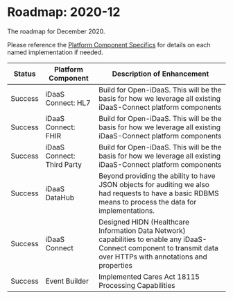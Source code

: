 # Roadmap: 2020-12 
The roadmap for December 2020.

Please reference the [Platform Component Specifics](../docs/Design/PlatformComponents.md) for details on each named implementation if needed.

| Status | Platform Component   | Description of Enhancement|
|---|---|---|
|Success|iDaaS Connect: HL7|Build for Open-iDaaS. This will be the basis for how we leverage all existing iDaaS-Connect platform components|
|Success|iDaaS Connect: FHIR|Build for Open-iDaaS. This will be the basis for how we leverage all existing iDaaS-Connect platform components|
|Success|iDaaS Connect: Third Party|Build for Open-iDaaS. This will be the basis for how we leverage all existing iDaaS-Connect platform components|
|Success|iDaaS DataHub|  Beyond providing the ability to have JSON objects for auditing we also had requests to have a basic RDBMS means to process the data for implementations.|
|Success|iDaaS Connect|Designed HIDN (Healthcare Information Data Network) capabilities to enable any iDaaS-Connect component to transmit data over HTTPs with annotations and properties|
|Success|Event Builder|Implemented Cares Act 18115 Processing Capabilities|
